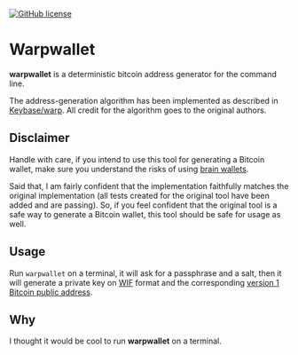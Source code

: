 [![GitHub license](https://img.shields.io/badge/license-MIT-green.svg)](https://raw.githubusercontent.com/moncho/warpwallet/master/LICENSE)

# Warpwallet

**warpwallet** is a deterministic bitcoin address generator for the command line.

The address-generation algorithm has been implemented as described in [Keybase/warp](https://keybase.io/warp). All credit for the algorithm goes to the original authors.

## Disclaimer

Handle with care, if you intend to use this tool for generating a Bitcoin wallet, make sure you understand the risks of using [brain wallets](https://en.bitcoin.it/wiki/Brainwallet). 

Said that, I am fairly confident that the implementation faithfully matches the original implementation (all tests created for the original tool have been added and are passing). 
So, if you feel confident that the original tool is a safe way to generate a Bitcoin wallet, this tool should be safe for usage as well.

## Usage

Run `warpwallet` on a terminal, it will ask for a passphrase and a salt, then it will generate a private key on [WIF](https://en.bitcoin.it/wiki/Wallet_import_format) format and the corresponding [version 1 Bitcoin public address](https://en.bitcoin.it/wiki/Technical_background_of_version_1_Bitcoin_addresses). 

## Why

I thought it would be cool to run **warpwallet** on a terminal. 

